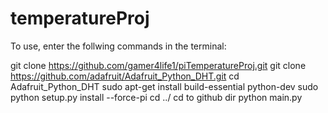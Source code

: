 # temperatureProj
To use, enter the follwing commands in the terminal:

git clone https://github.com/gamer4life1/piTemperatureProj.git
git clone https://github.com/adafruit/Adafruit_Python_DHT.git
cd Adafruit_Python_DHT
sudo apt-get install build-essential python-dev
sudo python setup.py install --force-pi
cd ../
cd to github dir
python main.py
